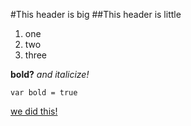 #This header is big
##This header is little

1. one
2. two 
3. three

**bold?**
*and italicize!*

    var bold = true

[we did this!](https://github.com/michaeljconnors/phase-0-gps-1.2/pull/2/files#diff-a4f60161b8b1924e445c5c495fa09b9d)
